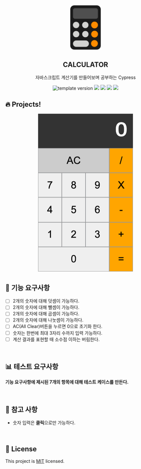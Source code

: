 <br/>
<br/>

<p align="middle" >
  <img width="100px;" src="src/images/calculator_icon.png"/>
</p>
<h2 align="middle">CALCULATOR</h2>
<p align="middle">자바스크립트 계산기를 만들어보며 공부하는 Cypress</p>
<p align="middle">
  <img src="https://img.shields.io/badge/version-1.0.0-blue?style=flat-square" alt="template version"/>
  <img src="https://img.shields.io/badge/language-html-red.svg?style=flat-square"/>
  <img src="https://img.shields.io/badge/language-css-blue.svg?style=flat-square"/>
  <img src="https://img.shields.io/badge/language-js-yellow.svg?style=flat-square"/>
  <img src="https://img.shields.io/badge/license-MIT-brightgreen.svg?style=flat-square"/>
</p>

## 🔥 Projects!
<p align="middle">
  <img width="300" src="src/images/calculator_ui.png">
</p>


## 🎯 기능 요구사항

- [ ] 2개의 숫자에 대해 덧셈이 가능하다.
- [ ] 2개의 숫자에 대해 뺄셈이 가능하다.
- [ ] 2개의 숫자에 대해 곱셈이 가능하다.
- [ ] 2개의 숫자에 대해 나눗셈이 가능하다.
- [ ] AC(All Clear)버튼을 누르면 0으로 초기화 한다.
- [ ] 숫자는 한번에 최대 3자리 수까지 입력 가능하다.
- [ ] 계산 결과를 표현할 때 소수점 이하는 버림한다.

<br/>

## 📊 테스트 요구사항

**기능 요구사항에 제시된 7개의 항목에 대해 테스트 케이스를 만든다.**

<br/>

## 📄 참고 사항
* 숫자 입력은 **클릭**으로만 가능하다.

<br/>


## 📝 License
This project is [MIT](https://github.com/next-step/js-calculator/blob/master/LICENSE) licensed.

